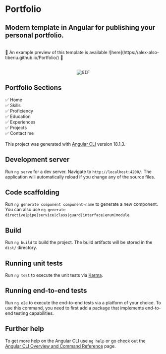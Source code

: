 # Portfolio 

## Modern template in Angular for publishing your personal portfolio. <br>
<br>
🚀 An example preview of this template is available ![here](https://alex-also-tiberiu.github.io/Portfolio/) 🚀 <br>
<br>

<p align="center">
  <kbd>
    <img src="https://github.com/user-attachments/assets/42007da9-1b0e-45fd-ae3b-ec5cefa2962a" alt="GIF">
  </kbd>
</p>

## Portfolio Sections
✅ Home\
✅ Skills\
✅ Proficiency\
✅ Education\
✅ Experiences\
✅ Projects\
✅ Contact me\
<br>
This project was generated with [Angular CLI](https://github.com/angular/angular-cli) version 18.1.3.
## Development server

Run `ng serve` for a dev server. Navigate to `http://localhost:4200/`. The application will automatically reload if you change any of the source files.

## Code scaffolding

Run `ng generate component component-name` to generate a new component. You can also use `ng generate directive|pipe|service|class|guard|interface|enum|module`.

## Build

Run `ng build` to build the project. The build artifacts will be stored in the `dist/` directory.

## Running unit tests

Run `ng test` to execute the unit tests via [Karma](https://karma-runner.github.io).

## Running end-to-end tests

Run `ng e2e` to execute the end-to-end tests via a platform of your choice. To use this command, you need to first add a package that implements end-to-end testing capabilities.

## Further help

To get more help on the Angular CLI use `ng help` or go check out the [Angular CLI Overview and Command Reference](https://angular.dev/tools/cli) page.
